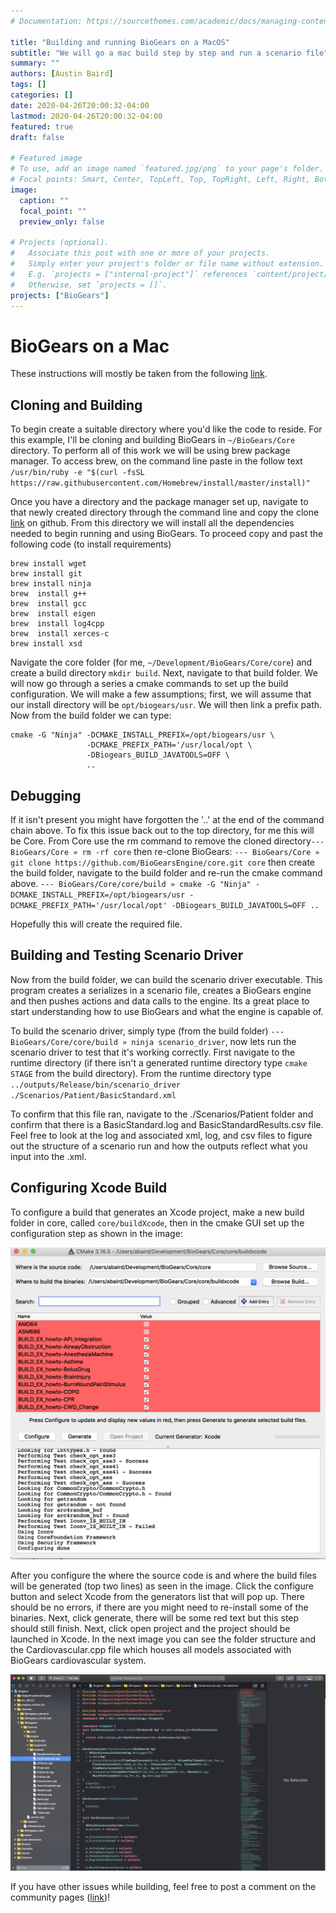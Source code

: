 ```yaml
---
# Documentation: https://sourcethemes.com/academic/docs/managing-content/

title: "Building and running BioGears on a MacOS"
subtitle: "We will go a mac build step by step and run a scenario file"
summary: ""
authors: [Austin Baird]
tags: []
categories: []
date: 2020-04-26T20:00:32-04:00
lastmod: 2020-04-26T20:00:32-04:00
featured: true
draft: false

# Featured image
# To use, add an image named `featured.jpg/png` to your page's folder.
# Focal points: Smart, Center, TopLeft, Top, TopRight, Left, Right, BottomLeft, Bottom, BottomRight.
image:
  caption: ""
  focal_point: ""
  preview_only: false

# Projects (optional).
#   Associate this post with one or more of your projects.
#   Simply enter your project's folder or file name without extension.
#   E.g. `projects = ["internal-project"]` references `content/project/deep-learning/index.md`.
#   Otherwise, set `projects = []`.
projects: ["BioGears"]
---
```

BioGears on a Mac
==================

These instructions will mostly be taken from the following [link](https://github.com/BioGearsEngine/core/wiki/MacOS-10.13-llvm-9.1-x86_64-apple-darwin17).

Cloning and Building
-------------------
To begin create a suitable directory where you'd like the code to reside. For this example, I'll be cloning and building BioGears in `~/BioGears/Core` directory. To perform all of this work we will be using brew package manager. To access brew, on the command line paste in the follow text `/usr/bin/ruby -e "$(curl -fsSL https://raw.githubusercontent.com/Homebrew/install/master/install)"`

Once you have a directory and the package manager set up, navigate to that newly created directory through the command line and copy the clone [link](https://github.com/BioGearsEngine/core.git) on github. From this directory we will install all the dependencies needed to begin running and using BioGears. To proceed copy and past the following code (to install requirements)

```
brew install wget
brew install git
brew install ninja
brew  install g++
brew  install gcc
brew  install eigen
brew  install log4cpp
brew  install xerces-c
brew install xsd
``` 

Navigate the core folder (for me, `~/Development/BioGears/Core/core`) and create a build directory `mkdir build`. Next, navigate to that build folder. We will now go through a series a cmake commands to set up the build configuration. We will make a few assumptions; first, we will assume that our install directory will be `opt/biogears/usr`. We will then link a prefix path. Now from the build folder we can type:

```
cmake -G "Ninja" -DCMAKE_INSTALL_PREFIX=/opt/biogears/usr \
                 -DCMAKE_PREFIX_PATH='/usr/local/opt \
                 -DBiogears_BUILD_JAVATOOLS=OFF \ 
                 ..
```

Debugging 
-----------

If it isn't present you might have forgotten the '..' at the end of the command chain above. 
To fix this issue back out to the top directory, for me this will be Core. From Core use the rm command to remove the cloned directory`--- BioGears/Core » rm -rf core`  then re-clone BioGears: `--- BioGears/Core » git clone https://github.com/BioGearsEngine/core.git core` then create the build folder, navigate to the build folder and re-run the cmake command above. `--- BioGears/Core/core/build » cmake -G "Ninja" -DCMAKE_INSTALL_PREFIX=/opt/biogears/usr -DCMAKE_PREFIX_PATH='/usr/local/opt' -DBiogears_BUILD_JAVATOOLS=OFF ..`

Hopefully this will create the required file.

Building and Testing Scenario Driver
--------------------------------------

Now from the build folder, we can build the scenario driver executable. This program creates a serializes in a scenario file, creates a BioGears engine and then pushes actions and data calls to the engine. Its a great place to start understanding how to use BioGears and what the engine is capable of. 

To build the scenario driver, simply type (from the build folder) `--- BioGears/Core/core/build » ninja scenario_driver`, now lets run the scenario driver to test that it's working correctly. First navigate to the runtime directory (if there isn't a generated runtime directory type `cmake STAGE` from the build directory). From the runtime directory type `../outputs/Release/bin/scenario_driver ./Scenarios/Patient/BasicStandard.xml`

To confirm that this file ran, navigate to the ./Scenarios/Patient folder and confirm that there is a BasicStandard.log and BasicStandardResults.csv file. Feel free to look at the log and associated xml, log, and csv files to figure out the structure of a scenario run and how the outputs reflect what you input into the .xml.

Configuring Xcode Build
--------------------------------------

To configure a build that generates an Xcode project, make a new build folder in core, called `core/buildXcode`, then in the cmake GUI set up the configuration step as shown in the image: 

![png](./cmake1.png)

After you configure the where the source code is and where the build files will be generated (top two lines) as seen in the image. Click the configure button and select Xcode from the generators list that will pop up. There should be no errors, if there are you might need to re-install some of the binaries. Next, click generate, there will be some red text but this step should still finish. Next, click open project and the project should be launched in Xcode. In the next image you can see the folder structure and the Cardiovascular.cpp file which houses all models associated with BioGears cardiovascular system.

![png](./xcodeProj.png)

If you have other issues while building, feel free to post a comment on the community pages ([link](https://github.com/BioGearsEngine/core/issues))!
